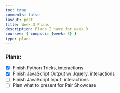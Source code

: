 ```yaml
---
toc: true
comments: false
layout: post
title: Week 3 Plans
description: Plans I have for week 3
courses: { compsci: {week: 3} }
type: plans
---
```


### Plans:
- [X] Finish Python Tricks, interactions
- [X] Finish JavaScript Output w/ Jquery, interactions
- [ ] Finish JavaScript Input, interactions
- [ ] Plan what to present for Pair Showcase